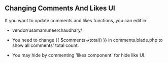 ## Changing Comments And Likes UI 

If you want to update comments and likes functions, you can edit in:  
- vendor/usamamuneerchaudhary/

- You need to change {{ $comments->total() }} in comments.blade.php to show all comments' total count. 
- You may hide by commenting 'likes component' for hide like UI. 
